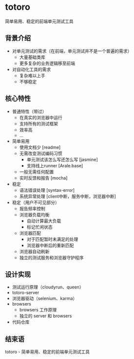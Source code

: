 # totoro

简单易用、稳定的前端单元测试工具

## 背景介绍

- 对单元测试的需求（在前端，单元测试并不是一个普遍的需求）
    - 大量基础类库
    - 更多复杂的业务逻辑移至前端
- 对自动化工具的需求
    - 复杂难以上手
    - 不够稳定

## 核心特性

- 普通特性（带过）
    - 在真实的浏览器中运行
    - 支持所有的测试框架
    - 效率高
    - …
- 简单易用
    - 使用文档少 [readme]
    - 无需改变测试编码习惯
        - 单元测试该怎么写还怎么写 [jasmine]
        - 支持线上runner [Arale.base]
    - 一般无需任何配置
    - 实时反馈和报告 [mocha]
- 稳定
    - 语法错误处理 [syntax-error]
    - 系统异常处理 [client中断，服务中断，浏览器中断]
- 稳定（用户不可见部分）
    - 报告频率控制
    - 浏览器负载均衡
        - 自动计算最大负载
        - 标记忙闲状态
    - 浏览器匹配
        - 对于匹配暂时未满足的处理
        - 浏览器中断后的重新匹配
    - 浏览器自动刷新
    - 独立的测试服务和浏览器守护程序

## 设计实现

- 测试运行原理（cloudyrun、queen）
- totoro-server
- 浏览器驱动（selenium、karma）
- browsers
    - browsers 工作原理
    - 独立的 server 和 browsers
- 代码仓库

## 结束语

totoro - 简单易用、稳定的前端单元测试工具